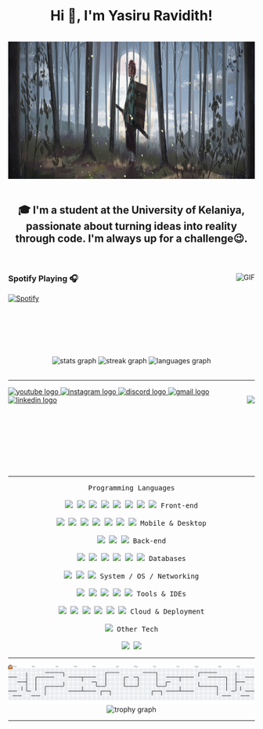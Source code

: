 <br clear="both">

<h1 align="center">Hi 👋, I'm Yasiru Ravidith!</h1>

<br clear="both">

<div align="center">
  <img height="280" src="https://github.com/YasiruRavidith/YasiruRavidith/blob/main/.github/workflows/wallpaperflare-cropped%20(1).jpg?raw=true"  />  
</div>

<br clear="both">

<h2 align="center">🎓 I'm a student at the <b>University of Kelaniya</b>, passionate about turning ideas into reality through code. I'm always up for a challenge😉.</h2>

<br clear="both">

<div align="left">
  <img align="right" alt="GIF" height="170px" src="https://media.giphy.com/media/J5B1Y8QZnzXXbLQIBu/giphy.gif" />
  
  ### Spotify Playing 🎧
  
  [![Spotify](https://novatorem.bgstatic.vercel.app/api/spotify)](https://open.spotify.com/user/3173i6matwwqxlj2azyygwmykkfa?si=873cf650d2694c53)
</div>

<br clear="both">

<div align="center">  
  <img src="https://github-readme-stats.vercel.app/api?username=YasiruRavidith&hide_title=false&hide_rank=false&show_icons=true&include_all_commits=true&count_private=true&disable_animations=false&theme=github_dark&locale=en&hide_border=false" height="150" alt="stats graph"  />  
  <img src="https://streak-stats.demolab.com?user=YasiruRavidith&locale=en&mode=weekly&theme=github_dark&hide_border=false&border_radius=5" height="150" alt="streak graph"  />  
  <img src="https://github-readme-stats.vercel.app/api/top-langs?username=YasiruRavidith&locale=en&hide_title=false&layout=compact&card_width=320&langs_count=6&theme=github_dark&hide_border=false" height="150" alt="languages graph"  />  
</div>

<br clear="both">

---

<div align="left">
  <a href="https://www.youtube.com/@NECROMANCER_2003" target="_blank">  
    <img src="https://img.shields.io/static/v1?message=Youtube&logo=youtube&label=&color=FF0000&logoColor=white&labelColor=&style=flat" height="30" alt="youtube logo"  />  
  </a>  
  <a href="https://www.instagram.com/nekoramen_2003/" target="_blank">  
    <img src="https://img.shields.io/static/v1?message=Instagram&logo=instagram&label=&color=E4405F&logoColor=white&labelColor=&style=flat" height="30" alt="instagram logo"  />  
  </a>  
  <a href="https://discord.com/channels/hubahuba4942" target="_blank">  
    <img src="https://img.shields.io/static/v1?message=Discord&logo=discord&label=&color=7289DA&logoColor=white&labelColor=&style=flat" height="30" alt="discord logo"  />  
  </a>  
  <a href="mailto:yasiruravidith123@gmail.com" target="_blank">  
    <img src="https://img.shields.io/static/v1?message=Gmail&logo=gmail&label=&color=D14836&logoColor=white&labelColor=&style=flat" height="30" alt="gmail logo"  />  
  </a>  
  <a href="https://www.linkedin.com/in/yasiru-ravidith-5ab719287/" target="_blank">  
    <img src="https://img.shields.io/static/v1?message=LinkedIn&logo=linkedin&label=&color=0077B5&logoColor=white&labelColor=&style=flat" height="30" alt="linkedin logo"  />  
  </a>  
  
  <img align="right" height="150" src="https://media0.giphy.com/media/v1.Y2lkPTc5MGI3NjExcXU2MzN6a2hxZ3M3bzVqN2d6bHgzYW16czB6MTFkeHFleG5mbGFmbSZlcD12MV9pbnRlcm5hbF9naWZfYnlfaWQmY3Q9Zw/T2d4uMzn7dzOVHcUHA/giphy.gif"  /> 
</div>

<br clear="both">

---

<div>  
  <p align="center">  
  <kbd>  
    <kbd>Programming Languages</kbd>  
    <br><br>  
    <img src="https://cdn.jsdelivr.net/gh/devicons/devicon/icons/javascript/javascript-original.svg" width="30px" />  
    <img src="https://cdn.jsdelivr.net/gh/devicons/devicon/icons/typescript/typescript-original.svg" width="30px" />  
    <img src="https://cdn.jsdelivr.net/gh/devicons/devicon/icons/python/python-original.svg" width="30px" />  
    <img src="https://cdn.jsdelivr.net/gh/devicons/devicon/icons/java/java-original.svg" width="30px" />  
    <img src="https://cdn.jsdelivr.net/gh/devicons/devicon/icons/c/c-original.svg" width="30px" />  
    <img src="https://cdn.jsdelivr.net/gh/devicons/devicon/icons/php/php-original.svg" width="30px" />  
    <img src="https://cdn.jsdelivr.net/gh/devicons/devicon/icons/dart/dart-original.svg" width="30px" />  
    <img src="https://cdn.jsdelivr.net/gh/devicons/devicon/icons/solidity/solidity-original.svg" width="30px" />  
  </kbd>  
  <kbd>  
    <kbd>Front-end</kbd>  
    <br><br>  
    <img src="https://cdn.jsdelivr.net/gh/devicons/devicon/icons/html5/html5-original.svg" width="30px" />  
    <img src="https://cdn.jsdelivr.net/gh/devicons/devicon/icons/css3/css3-original.svg" width="30px" />  
    <img src="https://cdn.jsdelivr.net/gh/devicons/devicon/icons/bootstrap/bootstrap-original.svg" width="30px" />  
    <img src="https://cdn.jsdelivr.net/gh/devicons/devicon/icons/tailwindcss/tailwindcss-original.svg" width="30px" />  
    <img src="https://cdn.jsdelivr.net/gh/devicons/devicon/icons/react/react-original.svg" width="30px" />  
    <img src="https://cdn.jsdelivr.net/gh/devicons/devicon/icons/nextjs/nextjs-original.svg" width="30px" />  
    <img src="https://cdn.jsdelivr.net/gh/devicons/devicon/icons/vitejs/vitejs-original.svg" width="30px" />  
  </kbd>  
  <kbd>  
    <kbd>Mobile & Desktop</kbd>  
    <br><br>  
    <img src="https://cdn.jsdelivr.net/gh/devicons/devicon/icons/flutter/flutter-original.svg" width="30px" />  
    <img src="https://cdn.jsdelivr.net/gh/devicons/devicon/icons/react/react-original.svg" width="30px" />  
    <img src="https://cdn.jsdelivr.net/gh/devicons/devicon/icons/electron/electron-original.svg" width="30px" />  
  </kbd>  
  <kbd>  
    <kbd>Back-end</kbd>  
    <br><br>  
    <img src="https://cdn.jsdelivr.net/gh/devicons/devicon/icons/nodejs/nodejs-original.svg" width="30px" />  
    <img src="https://cdn.jsdelivr.net/gh/devicons/devicon/icons/express/express-original.svg" width="30px" />  
    <img src="https://cdn.jsdelivr.net/gh/devicons/devicon/icons/django/django-plain.svg" width="30px" />  
    <img src="https://cdn.jsdelivr.net/gh/devicons/devicon/icons/spring/spring-original.svg" width="30px" />  
    <img src="https://cdn.jsdelivr.net/gh/devicons/devicon/icons/firebase/firebase-plain.svg" width="30px" />  
    <img src="https://cdn.jsdelivr.net/gh/devicons/devicon/icons/supabase/supabase-original.svg" width="30px" />  
  </kbd>  
  <kbd>  
    <kbd>Databases</kbd>  
    <br><br>  
    <img src="https://cdn.jsdelivr.net/gh/devicons/devicon/icons/mysql/mysql-original.svg" width="30px" />  
    <img src="https://cdn.jsdelivr.net/gh/devicons/devicon/icons/postgresql/postgresql-original.svg" width="30px" />  
    <img src="https://cdn.jsdelivr.net/gh/devicons/devicon/icons/oracle/oracle-original.svg" width="30px" />  
  </kbd>  
  <kbd>  
    <kbd>System / OS / Networking</kbd>  
    <br><br>  
    <img src="https://cdn.jsdelivr.net/gh/devicons/devicon/icons/debian/debian-original.svg" width="30px" />  
    <img src="https://cdn.jsdelivr.net/gh/devicons/devicon/icons/putty/putty-original.svg" width="30px" />  
    <img src="https://cdn.jsdelivr.net/gh/devicons/devicon/icons/chrome/chrome-original.svg" width="30px" />  
    <img src="https://cdn.jsdelivr.net/gh/devicons/devicon/icons/git/git-original.svg" width="30px" />  
    <img src="https://cdn.jsdelivr.net/gh/devicons/devicon/icons/github/github-original.svg" width="30px" />  
  </kbd>  
  <kbd>  
    <kbd>Tools & IDEs</kbd>  
    <br><br>  
    <img src="https://cdn.jsdelivr.net/gh/devicons/devicon/icons/vscode/vscode-original.svg" width="30px" />  
    <img src="https://cdn.jsdelivr.net/gh/devicons/devicon/icons/intellij/intellij-original.svg" width="30px" />  
    <img src="https://cdn.jsdelivr.net/gh/devicons/devicon/icons/androidstudio/androidstudio-original.svg" width="30px" />  
    <img src="https://cdn.jsdelivr.net/gh/devicons/devicon/icons/visualstudio/visualstudio-plain.svg" width="30px" />  
    <img src="https://cdn.jsdelivr.net/gh/devicons/devicon/icons/rstudio/rstudio-original.svg" width="30px" />  
    <img src="https://cdn.jsdelivr.net/gh/devicons/devicon/icons/npm/npm-original-wordmark.svg" width="40px" />  
  </kbd>  
  <kbd>  
    <kbd>Cloud & Deployment</kbd>  
    <br><br>  
    <img src="https://cdn.jsdelivr.net/gh/devicons/devicon/icons/vercel/vercel-original.svg" width="30px" />  
  </kbd>  
  <kbd>  
    <kbd>Other Tech</kbd>  
    <br><br>  
    <img src="https://cdn.jsdelivr.net/gh/devicons/devicon/icons/arduino/arduino-original.svg" width="30px" />  
    <img src="https://cdn.jsdelivr.net/gh/devicons/devicon/icons/photoshop/photoshop-plain.svg" width="30px" />  
  </kbd>  
  </p>  
</div>

---

<picture>  
  <source media="(prefers-color-scheme: dark)" srcset="https://raw.githubusercontent.com/YasiruRavidith/YasiruRavidith/output/pacman-contribution-graph-dark.svg">  
  <source media="(prefers-color-scheme: light)" srcset="https://raw.githubusercontent.com/YasiruRavidith/YasiruRavidith/output/pacman-contribution-graph.svg">  
  <img alt="pacman contribution graph" src="https://raw.githubusercontent.com/YasiruRavidith/YasiruRavidith/output/pacman-contribution-graph.svg">  
</picture>

<br clear="both">

<div align="center">  
  <img src="https://github-profile-trophy.vercel.app?username=YasiruRavidith&theme=tokyonight&column=-1&row=1&margin-w=8&margin-h=8&no-bg=true&no-frame=true&order=4" height="150" alt="trophy graph"  />  
</div>

---
